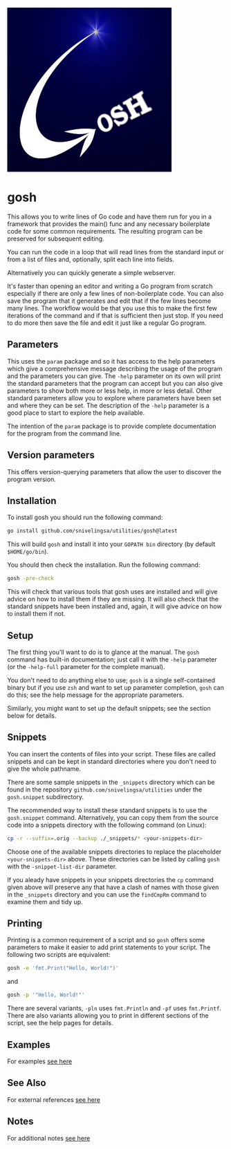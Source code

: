 <!-- Created by mkdoc DO NOT EDIT. -->

![gosh logo](_images/gosh.png)
# gosh

This allows you to write lines of Go code and have them run for you in a
framework that provides the main\(\) func and any necessary boilerplate code for
some common requirements\. The resulting program can be preserved for subsequent
editing\.

You can run the code in a loop that will read lines from the standard input or
from a list of files and, optionally, split each line into fields\.

Alternatively you can quickly generate a simple webserver\.

It&apos;s faster than opening an editor and writing a Go program from scratch
especially if there are only a few lines of non\-boilerplate code\. You can also
save the program that it generates and edit that if the few lines become many
lines\. The workflow would be that you use this to make the first few iterations
of the command and if that is sufficient then just stop\. If you need to do more
then save the file and edit it just like a regular Go program\.



<!-- This file is inserted into markdown files generated by mkdoc -->
<!-- if the program being documented depends on this module       -->
<!-- ============================================================ -->
<!-- See github.com/snivelingsa/utilities/mkdoc                     -->
## Parameters

This uses the `param` package and so it has access to the help parameters
which give a comprehensive message describing the usage of the program and
the parameters you can give. The `-help` parameter on its own will print the
standard parameters that the program can accept but you can also give
parameters to show both more or less help, in more or less detail. Other
standard parameters allow you to explore where parameters have been set and
where they can be set. The description of the `-help` parameter is a good
place to start to explore the help available.

The intention of the `param` package is to provide complete documentation
for the program from the command line.


<!-- This file is inserted into markdown files generated by mkdoc -->
<!-- if the program being documented depends on this module       -->
<!-- ============================================================ -->
<!-- See github.com/snivelingsa/utilities/mkdoc                     -->
## Version parameters

This offers version-querying parameters that allow the user to discover the
program version.
## Installation

To install gosh you should run the following command:

``` sh
go install github.com/snivelingsa/utilities/gosh@latest
```

This will build `gosh` and install it into your `GOPATH bin` directory
(by default `$HOME/go/bin`).

You should then check the installation. Run the following command:

``` sh
gosh -pre-check
```

This will check that various tools that gosh uses are installed and will give
advice on how to install them if they are missing. It will also check that
the standard snippets have been installed and, again, it will give advice on
how to install them if not.

## Setup

The first thing you'll want to do is to glance at the manual. The `gosh`
command has built-in documentation; just call it with the `-help` parameter
(or the `-help-full` parameter for the complete manual).

You don't need to do anything else to use; `gosh` is a single self-contained
binary but if you use `zsh` and want to set up parameter completion, `gosh`
can do this; see the help message for the appropriate parameters.

Similarly, you might want to set up the default snippets; see the section
below for details.

## Snippets

You can insert the contents of files into your script. These files are called
snippets and can be kept in standard directories where you don't need to give
the whole pathname.

There are some sample snippets in the `_snippets` directory which can be
found in the repository `github.com/snivelingsa/utilities` under the
`gosh.snippet` subdirectory.

The recommended way to install these standard snippets is to use the
`gosh.snippet` command. Alternatively, you can copy them from the source code
into a snippets directory with the following command (on Linux):

``` sh
cp -r --suffix=.orig --backup ./_snippets/* <your-snippets-dir>
```

Choose one of the available snippets directories to replace the placeholder
`<your-snippets-dir>` above. These directories can be listed by calling
`gosh` with the `-snippet-list-dir` parameter.

If you aleady have snippets in your snippets directories the `cp` command
given above will preserve any that have a clash of names with those given in
the `_snippets` directory and you can use the `findCmpRm` command to examine
them and tidy up.

## Printing

Printing is a common requirement of a script and so `gosh` offers some
parameters to make it easier to add print statements to your script. The
following two scripts are equivalent:

``` sh
gosh -e 'fmt.Print("Hello, World!")'
```

and

``` sh
gosh -p '"Hello, World!"'
```

There are several variants, `-pln` uses `fmt.Println` and `-pf` uses
`fmt.Printf`. There are also variants allowing you to print in different
sections of the script, see the help pages for details.


## Examples
For examples [see here](_gosh.EXAMPLES.md)


## See Also
For external references [see here](_gosh.REFERENCES.md)


## Notes
For additional notes [see here](_gosh.NOTES.md)
